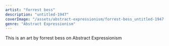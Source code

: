 ```yaml
---
artist: "forrest bess"
description: "untitled-1947"
coverImage: "/assets/abstract-expressionism/forrest-bess_untitled-1947.jpg"
genre: "Abstract Expressionism"
---
```

This is an art by forrest bess on Abstract Expressionism

